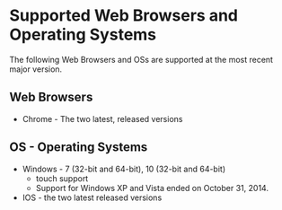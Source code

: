 Supported Web Browsers and Operating Systems
==================================================
The following Web Browsers and OSs are supported at the most recent major version.

## Web Browsers
* Chrome - The two latest, released versions

## OS - Operating Systems
* Windows - 7 (32-bit and 64-bit), 10 (32-bit and 64-bit)
  * touch support
  * Support for Windows XP and Vista ended on October 31, 2014.
* IOS - the two latest released versions
